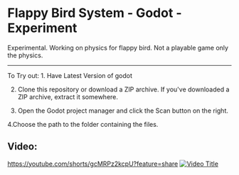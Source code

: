 # Flappy Bird System - Godot - Experiment
Experimental. Working on physics for flappy bird. Not a playable game only the physics.
<hr>
To Try out:
  1. Have Latest Version of godot
  
  2. Clone this repository or download a ZIP archive. If you've downloaded a ZIP archive, extract it somewhere.
     
  3. Open the Godot project manager and click the Scan button on the right.
     
  4.Choose the path to the folder containing the files.

## Video:
https://youtube.com/shorts/gcMRPz2kcpU?feature=share
[![Video Title](https://img.youtube.com/vi/gcMRPz2kcpU/0.jpg)](https://www.youtube.com/watch?v=gcMRPz2kcpU)
